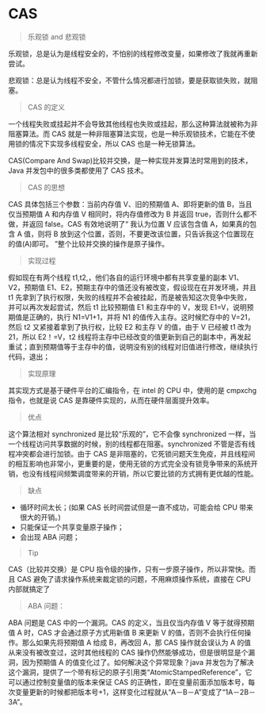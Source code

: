 # CAS

> 乐观锁 and 悲观锁

乐观锁，总是认为是线程安全的，不怕别的线程修改变量，如果修改了我就再重新尝试。

悲观锁：总是认为线程不安全，不管什么情况都进行加锁，要是获取锁失败，就阻塞。

> CAS 的定义

一个线程失败或挂起并不会导致其他线程也失败或挂起，那么这种算法就被称为非阻塞算法。而 CAS 就是一种非阻塞算法实现，也是一种乐观锁技术，它能在不使用锁的情况下实现多线程安全，所以 CAS 也是一种无锁算法。

CAS(Compare And Swap)比较并交换，是一种实现并发算法时常用到的技术，Java 并发包中的很多类都使用了 CAS 技术。

> CAS 的思想

CAS 具体包括三个参数：当前内存值 V、旧的预期值 A、即将更新的值 B，当且仅当预期值 A 和内存值 V 相同时，将内存值修改为 B 并返回 true，否则什么都不做，并返回 false。CAS 有效地说明了“ 我认为位置 V 应该包含值 A，如果真的包含 A 值，则将 B 放到这个位置，否则，不要更改该位置，只告诉我这个位置现在的值(A)即可。 ”整个比较并交换的操作是原子操作。

> 实现过程

假如现在有两个线程 t1,t2,，他们各自的运行环境中都有共享变量的副本 V1、V2，预期值 E1、E2，预期主存中的值还没有被改变，假设现在在并发环境，并且 t1 先拿到了执行权限，失败的线程并不会被挂起，而是被告知这次竞争中失败，并可以再次发起尝试，然后 t1 比较预期值 E1 和主存中的 V，发现 E1=V，说明预期值是正确的，执行 N1=V1+1，并将 N1 的值传入主存。这时候贮存中的 V=21，然后 t2 又紧接着拿到了执行权，比较 E2 和主存 V 的值，由于 V 已经被 t1 改为 21，所以 E2！=V，t2 线程将主存中已经改变的值更新到自己的副本中，再发起重试；直到预期值等于主存中的值，说明没有别的线程对旧值进行修改，继续执行代码，退出；

> 实现原理

其实现方式是基于硬件平台的汇编指令，在 intel 的 CPU 中，使用的是 cmpxchg 指令，也就是说 CAS 是靠硬件实现的，从而在硬件层面提升效率。

> 优点

这个算法相对 synchronized 是比较“乐观的”，它不会像 synchronized 一样，当一个线程访问共享数据的时候，别的线程都在阻塞。synchronized 不管是否有线程冲突都会进行加锁。由于 CAS 是非阻塞的，它死锁问题天生免疫，并且线程间的相互影响也非常小，更重要的是，使用无锁的方式完全没有锁竞争带来的系统开销，也没有线程间频繁调度带来的开销，所以它要比锁的方式拥有更优越的性能。

> 缺点

- 循环时间太长；(如果 CAS 长时间尝试但是一直不成功，可能会给 CPU 带来很大的开销。)
- 只能保证一个共享变量原子操作；
- 会出现 ABA 问题；

> Tip

CAS（比较并交换）是 CPU 指令级的操作，只有一步原子操作，所以非常快。而且 CAS 避免了请求操作系统来裁定锁的问题，不用麻烦操作系统，直接在 CPU 内部就搞定了

> ABA 问题：

ABA 问题是 CAS 中的一个漏洞。CAS 的定义，当且仅当内存值 V 等于就得预期值 A 时，CAS 才会通过原子方式用新值 B 来更新 V 的值，否则不会执行任何操作。那么如果先将预期值 A 给成 B，再改回 A，那 CAS 操作就会误认为 A 的值从来没有被改变过，这时其他线程的 CAS 操作仍然能够成功，但是很明显是个漏洞，因为预期值 A 的值变化过了。如何解决这个异常现象？java 并发包为了解决这个漏洞，提供了一个带有标记的原子引用类“AtomicStampedReference”，它可以通过控制变量值的版本来保证 CAS 的正确性，即在变量前面添加版本号，每次变量更新的时候都把版本号+1，这样变化过程就从“A－B－A”变成了“1A－2B－3A”。
